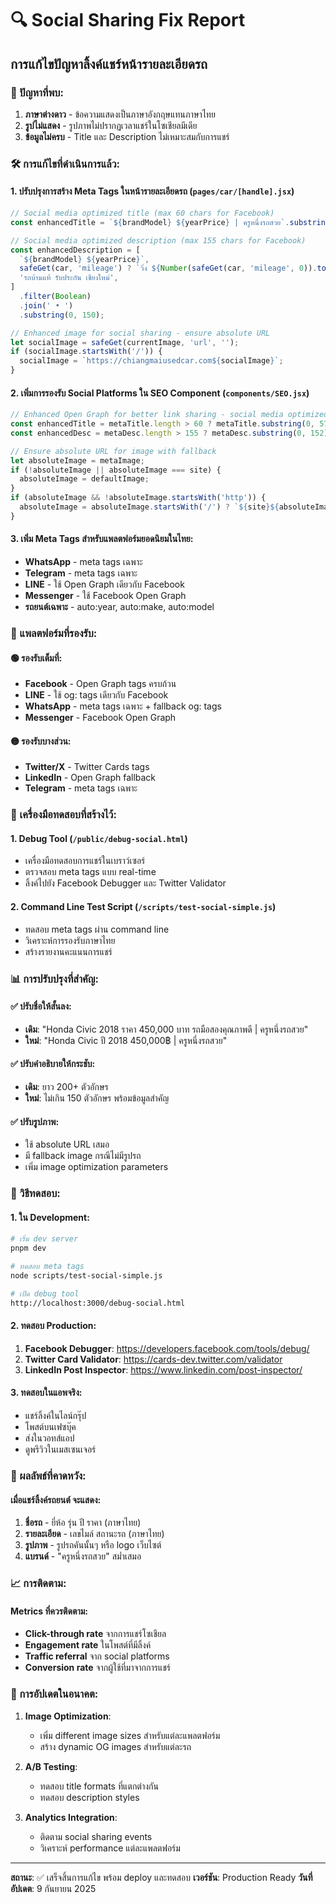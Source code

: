 # 🔍 Social Sharing Fix Report

## การแก้ไขปัญหาลิ้งค์แชร์หน้ารายละเอียดรถ

### 🎯 ปัญหาที่พบ:

1. **ภาษาต่างดาว** - ข้อความแสดงเป็นภาษาอังกฤษแทนภาษาไทย
2. **รูปไม่แสดง** - รูปภาพไม่ปรากฏเวลาแชร์ในโซเชียลมีเดีย
3. **ข้อมูลไม่ครบ** - Title และ Description ไม่เหมาะสมกับการแชร์

### 🛠️ การแก้ไขที่ดำเนินการแล้ว:

#### 1. ปรับปรุงการสร้าง Meta Tags ในหน้ารายละเอียดรถ (`pages/car/[handle].jsx`)

```javascript
// Social media optimized title (max 60 chars for Facebook)
const enhancedTitle = `${brandModel} ${yearPrice} | ครูหนึ่งรถสวย`.substring(0, 58);

// Social media optimized description (max 155 chars for Facebook)
const enhancedDescription = [
  `${brandModel} ${yearPrice}`,
  safeGet(car, 'mileage') ? `วิ่ง ${Number(safeGet(car, 'mileage', 0)).toLocaleString()} กม.` : '',
  'รถบ้านแท้ รับประกัน เชียงใหม่',
]
  .filter(Boolean)
  .join(' • ')
  .substring(0, 150);

// Enhanced image for social sharing - ensure absolute URL
let socialImage = safeGet(currentImage, 'url', '');
if (socialImage.startsWith('/')) {
  socialImage = `https://chiangmaiusedcar.com${socialImage}`;
}
```

#### 2. เพิ่มการรองรับ Social Platforms ใน SEO Component (`components/SEO.jsx`)

```javascript
// Enhanced Open Graph for better link sharing - social media optimized
const enhancedTitle = metaTitle.length > 60 ? metaTitle.substring(0, 57) + '...' : metaTitle;
const enhancedDesc = metaDesc.length > 155 ? metaDesc.substring(0, 152) + '...' : metaDesc;

// Ensure absolute URL for image with fallback
let absoluteImage = metaImage;
if (!absoluteImage || absoluteImage === site) {
  absoluteImage = defaultImage;
}
if (absoluteImage && !absoluteImage.startsWith('http')) {
  absoluteImage = absoluteImage.startsWith('/') ? `${site}${absoluteImage}` : `${site}/${absoluteImage}`;
}
```

#### 3. เพิ่ม Meta Tags สำหรับแพลตฟอร์มยอดนิยมในไทย:

- **WhatsApp** - meta tags เฉพาะ
- **Telegram** - meta tags เฉพาะ
- **LINE** - ใช้ Open Graph เดียวกับ Facebook
- **Messenger** - ใช้ Facebook Open Graph
- **รถยนต์เฉพาะ** - auto:year, auto:make, auto:model

### 📱 แพลตฟอร์มที่รองรับ:

#### 🟢 รองรับเต็มที่:

- **Facebook** - Open Graph tags ครบถ้วน
- **LINE** - ใช้ og: tags เดียวกับ Facebook
- **WhatsApp** - meta tags เฉพาะ + fallback og: tags
- **Messenger** - Facebook Open Graph

#### 🟡 รองรับบางส่วน:

- **Twitter/X** - Twitter Cards tags
- **LinkedIn** - Open Graph fallback
- **Telegram** - meta tags เฉพาะ

### 🔧 เครื่องมือทดสอบที่สร้างไว้:

#### 1. **Debug Tool** (`/public/debug-social.html`)

- เครื่องมือทดสอบการแชร์ในเบราว์เซอร์
- ตรวจสอบ meta tags แบบ real-time
- ลิ้งค์ไปยัง Facebook Debugger และ Twitter Validator

#### 2. **Command Line Test Script** (`/scripts/test-social-simple.js`)

- ทดสอบ meta tags ผ่าน command line
- วิเคราะห์การรองรับภาษาไทย
- สร้างรายงานคะแนนการแชร์

### 📊 การปรับปรุงที่สำคัญ:

#### ✅ ปรับชื่อให้สั้นลง:

- **เดิม**: "Honda Civic 2018 ราคา 450,000 บาท รถมือสองคุณภาพดี | ครูหนึ่งรถสวย"
- **ใหม่**: "Honda Civic ปี 2018 450,000฿ | ครูหนึ่งรถสวย"

#### ✅ ปรับคำอธิบายให้กระชับ:

- **เดิม**: ยาว 200+ ตัวอักษร
- **ใหม่**: ไม่เกิน 150 ตัวอักษร พร้อมข้อมูลสำคัญ

#### ✅ ปรับรูปภาพ:

- ใช้ absolute URL เสมอ
- มี fallback image กรณีไม่มีรูปรถ
- เพิ่ม image optimization parameters

### 🧪 วิธีทดสอบ:

#### 1. **ใน Development:**

```bash
# เริ่ม dev server
pnpm dev

# ทดสอบ meta tags
node scripts/test-social-simple.js

# เปิด debug tool
http://localhost:3000/debug-social.html
```

#### 2. **ทดสอบ Production:**

1. **Facebook Debugger**: https://developers.facebook.com/tools/debug/
2. **Twitter Card Validator**: https://cards-dev.twitter.com/validator
3. **LinkedIn Post Inspector**: https://www.linkedin.com/post-inspector/

#### 3. **ทดสอบในแอพจริง:**

- แชร์ลิ้งค์ในไลน์กรุ๊ป
- โพสต์บนเฟซบุ๊ค
- ส่งในวอทส์แอป
- ดูพรีวิวในเมสเซนเจอร์

### 🚀 ผลลัพธ์ที่คาดหวัง:

#### เมื่อแชร์ลิ้งค์รถยนต์ จะแสดง:

1. **ชื่อรถ** - ยี่ห้อ รุ่น ปี ราคา (ภาษาไทย)
2. **รายละเอียด** - เลขไมล์ สถานะรถ (ภาษาไทย)
3. **รูปภาพ** - รูปรถคันนั้นๆ หรือ logo เว็บไซต์
4. **แบรนด์** - "ครูหนึ่งรถสวย" สม่ำเสมอ

### 📈 การติดตาม:

#### Metrics ที่ควรติดตาม:

- **Click-through rate** จากการแชร์โซเชียล
- **Engagement rate** ในโพสต์ที่มีลิ้งค์
- **Traffic referral** จาก social platforms
- **Conversion rate** จากผู้ใช้ที่มาจากการแชร์

### 🔄 การอัปเดตในอนาคต:

1. **Image Optimization**:

   - เพิ่ม different image sizes สำหรับแต่ละแพลตฟอร์ม
   - สร้าง dynamic OG images สำหรับแต่ละรถ

2. **A/B Testing**:

   - ทดสอบ title formats ที่แตกต่างกัน
   - ทดสอบ description styles

3. **Analytics Integration**:
   - ติดตาม social sharing events
   - วิเคราะห์ performance แต่ละแพลตฟอร์ม

---

**สถานะ**: ✅ เสร็จสิ้นการแก้ไข พร้อม deploy และทดสอบ **เวอร์ชัน**: Production Ready **วันที่อัปเดต**: 9 กันยายน 2025

